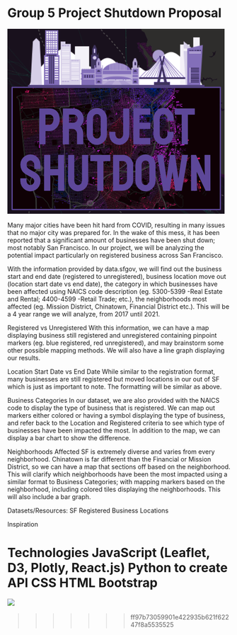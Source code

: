 # Group 5 Project Shutdown Proposal

![](img/PS_Logo.png)

Many major cities have been hit hard from COVID, resulting in many issues that no major city was prepared for. In the wake of this mess, it has been reported that a significant amount of businesses have been shut down; most notably San Francisco. In our project, we will be analyzing the potential impact particularly on registered business across San Francisco. 

With the information provided by data.sfgov, we will find out the business start and end date (registered to unregistered), business location move out (location start date vs end date), the category in which businesses have been affected using NAICS code description (eg. 5300-5399 -Real Estate and Rental; 4400-4599 -Retail Trade; etc.), the neighborhoods most affected (eg. Mission District, Chinatown, Financial District etc.). This will be a 4 year range we will analyze, from 2017 until 2021.

Registered vs Unregistered
With this information, we can have a map displaying business still registered and unregistered containing pinpoint markers (eg. blue registered, red unregistered), and may brainstorm some other possible mapping methods. We will also have a line graph displaying our results.

Location Start Date vs End Date
While similar to the registration format, many businesses are still registered but moved locations in our out of SF which is just as important to note. The formatting will be similar as above.

Business Categories
In our dataset, we are also provided with the NAICS code to display the type of business that is registered. We can map out markers either colored or having a symbol displaying the type of business, and refer back to the Location and Registered criteria to see which type of businesses have been impacted the most. In addition to the map, we can display a bar chart to show the difference.

Neighborhoods Affected
SF is extremely diverse and varies from every neighborhood. Chinatown is far different than the Financial or Mission District, so we can have a map that sections off based on the neighborhood. This will clarify which neighborhoods have been the most impacted using a similar format to Business Categories; with mapping markers based on the neighborhood, including colored tiles displaying the neighborhoods. This will also include a bar graph.
 

Datasets/Resources:
SF Registered Business Locations 

Inspiration

Technologies
JavaScript (Leaflet, D3, Plotly, React.js)
Python to create API
CSS
HTML
Bootstrap
=======
![](Project-2/img/PS_Logo.png)
>>>>>>> ff97b73059901e422935b621f62247f8a5535525
